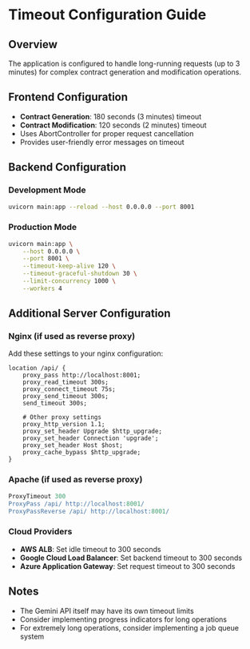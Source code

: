 # Timeout Configuration Guide

## Overview
The application is configured to handle long-running requests (up to 3 minutes) for complex contract generation and modification operations.

## Frontend Configuration
- **Contract Generation**: 180 seconds (3 minutes) timeout
- **Contract Modification**: 120 seconds (2 minutes) timeout
- Uses AbortController for proper request cancellation
- Provides user-friendly error messages on timeout

## Backend Configuration

### Development Mode
```bash
uvicorn main:app --reload --host 0.0.0.0 --port 8001
```

### Production Mode
```bash
uvicorn main:app \
    --host 0.0.0.0 \
    --port 8001 \
    --timeout-keep-alive 120 \
    --timeout-graceful-shutdown 30 \
    --limit-concurrency 1000 \
    --workers 4
```

## Additional Server Configuration

### Nginx (if used as reverse proxy)
Add these settings to your nginx configuration:
```nginx
location /api/ {
    proxy_pass http://localhost:8001;
    proxy_read_timeout 300s;
    proxy_connect_timeout 75s;
    proxy_send_timeout 300s;
    send_timeout 300s;
    
    # Other proxy settings
    proxy_http_version 1.1;
    proxy_set_header Upgrade $http_upgrade;
    proxy_set_header Connection 'upgrade';
    proxy_set_header Host $host;
    proxy_cache_bypass $http_upgrade;
}
```

### Apache (if used as reverse proxy)
```apache
ProxyTimeout 300
ProxyPass /api/ http://localhost:8001/
ProxyPassReverse /api/ http://localhost:8001/
```

### Cloud Providers
- **AWS ALB**: Set idle timeout to 300 seconds
- **Google Cloud Load Balancer**: Set backend timeout to 300 seconds
- **Azure Application Gateway**: Set request timeout to 300 seconds

## Notes
- The Gemini API itself may have its own timeout limits
- Consider implementing progress indicators for long operations
- For extremely long operations, consider implementing a job queue system